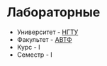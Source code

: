 # Лабораторные 
* Университет - [НГТУ](http://www.nstu.ru/) 
* Факультет - [АВТФ](http://www.avtf.nstu.ru/)
* Курс - I
* Семестр - I
